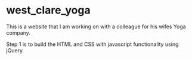 west_clare_yoga
===============

This is a website that I am working on with a colleague for his wifes Yoga company.

Step 1 is to build the HTML and CSS with javascript functionality using jQuery.
